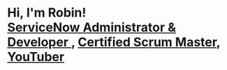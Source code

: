 <h1>Hi, I'm Robin! <br/><a href="https://github.com/rwilkerson27">ServiceNow Administrator & Developer </a>, <a href="https://www.linkedin.com/in/robinwilkerson/">Certified Scrum Master</a>, <a href="https://www.youtube.com/c/joshmadakor">YouTuber</a></h1>


[twitter]: https://twitter.com/joshmadakor
[youtube]: https://www.youtube.com/c/joshmadakor
[linkedin]: https://www.linkedin.com/in/robinwilkerson/

<!--

Here are some ideas to get you started:

- 🔭 I’m currently working on ...Loaner Vehice and Rental Application 
- 🌱 I’m currently learning ... HTML and CSS
- 👯 I’m looking to collaborate on ... Projects and Applications 
- 🤔 I’m looking for help with ... Project and Application 
- 💬 Ask me about ... Collaborating 
- 📫 How to reach me: ... robin@robinwilkerson.tech
- 😄 Pronouns: ... She/Her
- ⚡ Fun fact: ... I'm a Lefty 
-->
